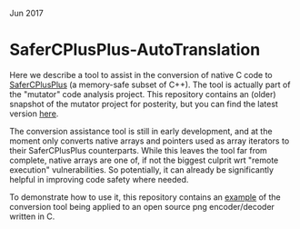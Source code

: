 Jun 2017

# SaferCPlusPlus-AutoTranslation

Here we describe a tool to assist in the conversion of native C code to [SaferCPlusPlus](https://github.com/duneroadrunner/SaferCPlusPlus) (a memory-safe subset of C++). The tool is actually part of the "mutator" code analysis project. This repository contains an (older) snapshot of the mutator project for posterity, but you can find the latest version [here](https://github.com/bloodstalker/mutator).

The conversion assistance tool is still in early development, and at the moment only converts native arrays and pointers used as array iterators to their SaferCPlusPlus counterparts. While this leaves the tool far from complete, native arrays are one of, if not the biggest culprit wrt "remote execution" vulnerabilities. So potentially, it can already be significantly helpful in improving code safety where needed.

To demonstrate how to use it, this repository contains an [example](https://github.com/duneroadrunner/SaferCPlusPlus-AutoTranslation/tree/master/examples/lodepng) of the conversion tool being applied to an open source png encoder/decoder written in C.
